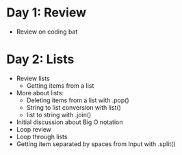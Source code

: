 # Day 1: Review
* Review on coding bat

# Day 2: Lists
* Review lists
  * Getting items from a list
* More about lists:
  * Deleting items from a list with .pop()
  * String to list conversion with list()
  * list to string with .join()
 * Initial discussion about Big O notation
 * Loop review 
  * Loop through lists
 * Getting item separated by spaces from Input with .split()
